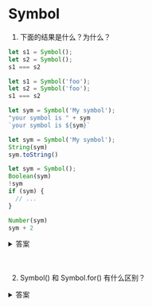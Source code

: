# Symbol

1. 下面的结果是什么？为什么？

```js
let s1 = Symbol();
let s2 = Symbol();
s1 === s2

let s1 = Symbol('foo');
let s2 = Symbol('foo');
s1 === s2

let sym = Symbol('My symbol');
"your symbol is " + sym
`your symbol is ${sym}`

let sym = Symbol('My symbol');
String(sym)
sym.toString()

let sym = Symbol();
Boolean(sym)
!sym
if (sym) {
  // ...
}

Number(sym)
sym + 2
```
<details>
<summary>答案</summary>

```js
let s1 = Symbol();
let s2 = Symbol();
s1 === s2 //false

let s1 = Symbol('foo');
let s2 = Symbol('foo');
s1 === s2 //false

let sym = Symbol('My symbol');
"your symbol is " + sym // TypeError: can't convert symbol to string
`your symbol is ${sym}`// TypeError: can't convert symbol to string

let sym = Symbol('My symbol');
String(sym) // 'Symbol(My symbol)'
sym.toString() // 'Symbol(My symbol)'

let sym = Symbol();
Boolean(sym) //true
!sym //false
if (sym) {
  // ...
}

Number(sym) // TypeError
sym + 2 // TypeError
```

* `Symbol` 值是独一无二的，所以两个 `Symbol` 值一定不相等
* `Symbol` 值不能隐式转换成字符串，会报错，但是可以显式转换成字符串
* `Symbol` 值可以转换成布尔值，但是不能转换成数值，会报错
</details>
<br><br>

2. Symbol() 和 Symbol.for() 有什么区别？

<details>
<summary>答案</summary>

* Symbol.for()创建的Symbol会被登记在全局环境中供搜索，Symbol()不会
* Symbol.for()会先检查给定的key是否已经存在，如果不存在才会新建一个值，Symbol()不会
</details>
<br><br>

